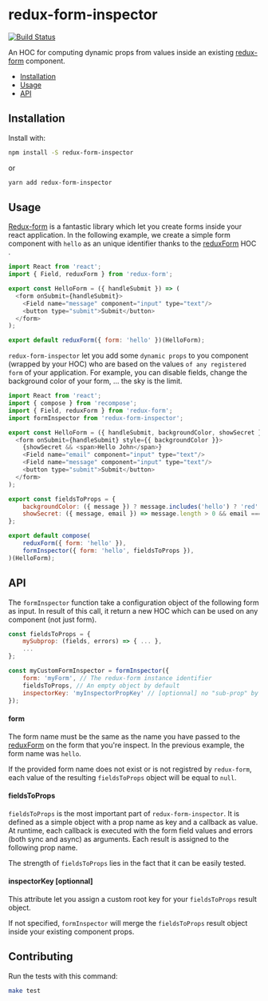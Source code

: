 # redux-form-inspector

[![Build Status](https://travis-ci.org/marmelab/redux-form-inspector.svg?branch=master)](https://travis-ci.org/marmelab/redux-form-inspector)

An HOC for computing dynamic props from values inside an existing [redux-form](https://github.com/erikras/redux-form) component.

- [Installation](#installation)
- [Usage](#installation)
- [API](#api)

## Installation

Install with:

```sh
npm install -S redux-form-inspector
```

or

```sh
yarn add redux-form-inspector
```

## Usage

[Redux-form](https://github.com/erikras/redux-form) is a fantastic library which let you create forms inside your react application. In the following example, we create a simple form component with `hello` as an unique identifier thanks to the [reduxForm](http://redux-form.com/6.7.0/docs/api/ReduxForm.md/) HOC .

```js
import React from 'react';
import { Field, reduxForm } from 'redux-form';

export const HelloForm = ({ handleSubmit }) => (
  <form onSubmit={handleSubmit}>
    <Field name="message" component="input" type="text"/>
    <button type="submit">Submit</button>
  </form>
);

export default reduxForm({ form: 'hello' })(HelloForm);
```

`redux-form-inspector` let you add some `dynamic props` to you component (wrapped by your HOC) who are based on the values `of any registered form` of your application. For example, you can disable fields, change the background color of your form, ... the sky is the limit.

```js
import React from 'react';
import { compose } from 'recompose';
import { Field, reduxForm } from 'redux-form';
import formInspector from 'redux-form-inspector';

export const HelloForm = ({ handleSubmit, backgroundColor, showSecret }) => (
  <form onSubmit={handleSubmit} style={{ backgroundColor }}>
    {showSecret && <span>Hello John</span>}
    <Field name="email" component="input" type="text"/>
    <Field name="message" component="input" type="text"/>
    <button type="submit">Submit</button>
  </form>
);

export const fieldsToProps = {
    backgroundColor: ({ message }) ? message.includes('hello') ? 'red' : 'blue',
    showSecret: ({ message, email }) => message.length > 0 && email === 'john@doe.com'
};

export default compose(
    reduxForm({ form: 'hello' }),
    formInspector({ form: 'hello', fieldsToProps }),
)(HelloForm);
```

## API

The `formInspector` function take a configuration object of the following form as input. In result of this call, it return a new HOC which can be used on any component (not just form).

```js
const fieldsToProps = {
    mySubprop: (fields, errors) => { ... },
    ...
};

const myCustomFormInspector = formInspector({
    form: 'myForm', // The redux-form instance identifier
    fieldsToProps, // An empty object by default
    inspectorKey: 'myInspectorPropKey' // [optionnal] no "sub-prop" by default
});
```

#### form

The form name must be the same as the name you have passed to the [reduxForm](http://redux-form.com/6.7.0/docs/api/ReduxForm.md/) on the form that you're inspect. In the previous example, the form name was `hello`.

If the provided form name does not exist or is not registred by `redux-form`, each value of the resulting `fieldsToProps` object will be equal to `null`.

#### fieldsToProps

`fieldsToProps` is the most important part of `redux-form-inspector`. It is defined as a simple object with a prop name as key and a callback as value. At runtime, each callback is executed with the form field values and errors (both sync and async) as arguments. Each result is assigned to the following prop name.

The strength of `fieldsToProps` lies in the fact that it can be easily tested.

#### inspectorKey [optionnal]

This attribute let you assign a custom root key for your `fieldsToProps` result object.

If not specified, `formInspector` will merge the `fieldsToProps` result object inside your existing component props.

## Contributing

Run the tests with this command:

```sh
make test
```
